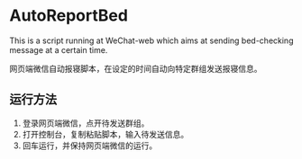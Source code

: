 # AutoReportBed
This is a script running at WeChat-web which aims at sending bed-checking message at a certain time.

网页端微信自动报寝脚本，在设定的时间自动向特定群组发送报寝信息。

## 运行方法
1. 登录网页端微信，点开待发送群组。
2. 打开控制台，复制粘贴脚本，输入待发送信息。
3. 回车运行，并保持网页端微信的运行。
